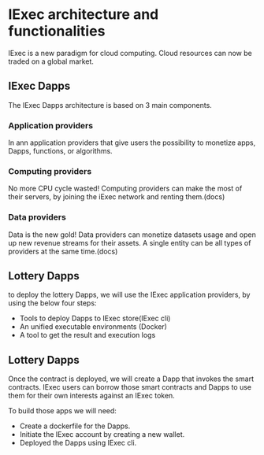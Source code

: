 # IExec architecture and functionalities


IExec is a new paradigm for cloud computing. Cloud resources can now be traded on a global market.


## IExec Dapps
The IExec Dapps architecture is based on 3 main components.
### Application providers
In ann application providers that give users the possibility to monetize apps, Dapps, functions, or algorithms.
### Computing providers
No more CPU cycle wasted! Computing providers can make the most of their servers, by joining the iExec network and renting them.(docs)
### Data providers
Data is the new gold! Data providers can monetize datasets usage and open up new revenue streams for their assets. A single entity can be all types of providers at the same time.(docs)
## Lottery Dapps
to deploy the lottery Dapps, we will use the IExec application providers, by using the below four steps:


- Tools to deploy Dapps to IExec store(IExec cli)
- An unified executable environments (Docker)
- A tool to get the result and execution logs


## Lottery Dapps
Once the contract is deployed, we will create a Dapp that invokes the smart contracts. IExec users can borrow those smart contracts and Dapps to use them for their own interests against an IExec token.


To build those apps we will need:


- Create a dockerfile for the Dapps.
- Initiate the IExec account by creating a new wallet.
- Deployed the Dapps using IExec cli. 